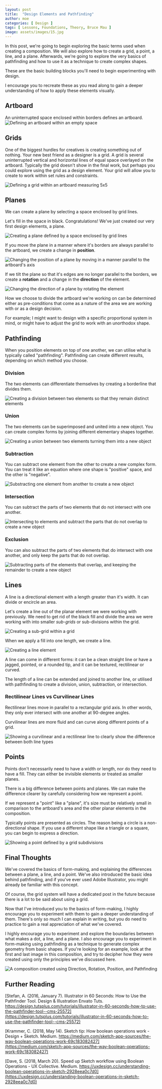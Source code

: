 ```yaml
---
layout: post
title:  "Design Elements and Pathfinding"
author: moe
categories: [ Design ]
tags: [ Lessons, Foundations, Theory, Bruce Mau ]
image: assets/images/15.jpg
---
```

In this post, we're going to begin exploring the basic terms used when creating a composition. We will also explore how to create a grid, a point, a line, and a plane. Afterwards, we're going to explore the very basics of pathfinding and how to use it as a technique to create complex shapes.

These are the basic building blocks you'll need to begin experimenting with design.

I encourage you to recreate these as you read along to gain a deeper understanding of how to apply these elements visually.

## Artboard
An uninterrupted space enclosed within borders defines an artboard.
![Defining an artboard within an empty space](/assets/images/pathfinding/1.png "Creating an Artboard")



## Grids
One of the biggest hurdles for creatives is creating something out of nothing. Your new best friend as a designer is a grid. A grid is several uninterrupted vertical and horizontal lines of equal space overlayed on the artboard. Typically the grid doesn't show in the final work, but perhaps you could explore using the grid as a design element. Your grid will allow you to create to work within set rules and constraints.

![Defining a grid within an artboard measuring 5x5](/assets/images/pathfinding/2.png "Creating a Grid")



## Planes
We can create a plane by selecting a space enclosed by grid lines.

Let's fill in the space in black. Congratulations! We've just created our very first design elements, a plane.

![Creating a plane defined by a space enclosed by grid lines](/assets/images/pathfinding/3.png "Creating a Plane")

If you move the plane in a manner where it's borders are always parallel to the artboard, we create a change in **position**.

![Changing the position of a plane by moving in a manner parallel to the artboard's axis](/assets/images/pathfinding/4.png "Changing Position of a Plane")


If we tilt the plane so that it's edges are no longer parallel to the borders, we create a **rotation** and a change in the **direction** of the element.

![Changing the direction of a plane by rotating the element](/assets/images/pathfinding/5.png "Changing the Direction of a Plane")

How we choose to divide the artboard we're working on can be determined either as pre-conditions that come as a nature of the area we are working with or as a design decision.

For example; I might want to design with a specific proportional system in mind, or might have to adjust the grid to work with an unorthodox shape.



## Pathfinding
When you position elements on top of one another, we can utilise what is typically called "pathfinding".  Pathfinding can create different results, depending on which method you choose.

### Division
The two elements can differentiate themselves by creating a borderline that divides them.

![Creating a division between two elements so that they remain distinct elements](/assets/images/pathfinding/6.png "Pathfinding using Division")




### Union
The two elements can be superimposed and united into a new object. You can create complex forms by joining different elementary shapes together.

![Creating a union between two elements turning them into a new object](/assets/images/pathfinding/7.png "Pathfinding using Union")


### Subtraction
You can subtract one element from the other to create a new complex form. You can treat it like an equation where one shape is "positive" space, and the other is "negative".

![Substracting one element from another to create a new object](/assets/images/pathfinding/8.png "Pathfinding using Subtraction")


### Intersection
You can subtract the parts of two elements that do not intersect with one another.

![Intersecting to elements and subtract the parts that do not overlap to create a new object](/assets/images/pathfinding/9.png "Pathfinding using Intersection")



### Exclusion
You can also subtract the parts of two elements that do intersect with one another, and only keep the parts that do not overlap.

![Subtracting parts of the elements that overlap, and keeping the remainder to create a new object](/assets/images/pathfinding/10.png "Pathfinding using Exclusion")

## Lines

A line is a directional element with a length greater than it's width. It can divide or encircle an area.

Let's create a line out of the planar element we were working with previously. We need to get rid of the black fill and divide the area we were working with into smaller *sub-grids* or sub-divisions within the grid.

![Creating a sub-grid within a grid](/assets/images/pathfinding/11.png "Sub-grids")

When we apply a fill into one length, we create a line.

![Creating a line element](/assets/images/pathfinding/12.png "Lines")

A line can come in different forms: it can be a clean straight line or have a jagged, pointed, or a rounded tip, and it can be textured, rectilinear or curved.

The length of a line can be extended and joined to another line, or utilised with pathfinding to create a division, union, subtraction, or intersection.



### Rectilinear Lines vs Curvilinear Lines
Rectilinear lines move in parallel to a rectangular grid axis. In other words, they only ever intersect with one another at 90-degree angles.

Curvilinear lines are more fluid and can curve along different points of a grid.

![Showing a curvilinear and a rectilinear line to clearly show the difference between both line types](/assets/images/pathfinding/13.png "Curvilinear vs Rectilinear Lines")



## Points
Points don't necessarily need to have a width or length, nor do they need to have a fill. They can either be invisible elements or treated as smaller planes.

There is a big difference between points and planes. We can make the difference clearer by carefully considering how we represent a point.

If we represent a "point" like a "plane", it's size must be relatively small in comparison to the artboard's area and the other planar elements in the composition.

Typically points are presented as circles. The reason being a circle is a non-directional shape. If you use a different shape like a triangle or a square, you can begin to express a direction.

![Showing a point defined by a grid subdivisions](/assets/images/pathfinding/14.png "Point")


## Final Thoughts
We've covered the basics of form-making, and explaining the differences between a plane, a line, and a point. We've also introduced the basic idea behind pathfinding, and if you've ever used Adobe Illustrator, you might already be familiar with this concept.

Of course, the grid system will have a dedicated post in the future because there is a lot to be said about using a grid.

Now that I've introduced you to the basics of form-making, I highly encourage you to experiment with them to gain a deeper understanding of them. There's only so much I can explain in writing, but you do need to practice to gain a real appreciation of what we've covered.

I highly encourage you to experiment and explore the boundaries between what makes a dot, a line, and a plane. I also encourage you to experiment in form-making using pathfinding as a technique to generate complex geometry from basic shapes. If you're looking for an example, look at the first and last image in this composition, and try to decipher how they were created using only the principles we've discussed here.

![A composition created using Direction, Rotation, Position, and Pathfinding](/assets/images/pathfinding/15.png "Composition")

## Further Reading
[Stefan, A. (2016, January 7). Illustrator in 60 Seconds: How to Use the Pathfinder Tool. Design & Illustration Envato Tuts. https://design.tutsplus.com/tutorials/illustrator-in-60-seconds-how-to-use-the-pathfinder-tool--cms-25572](https://design.tutsplus.com/tutorials/illustrator-in-60-seconds-how-to-use-the-pathfinder-tool--cms-25572)

[Krammer, C. (2018, May 14). Sketch tip: How boolean operations work - Design + Sketch. Medium. https://medium.com/sketch-app-sources/the-way-boolean-operations-work-69c183082427](https://medium.com/sketch-app-sources/the-way-boolean-operations-work-69c183082427)

[Dave, S. (2018, March 20). Speed up Sketch workflow using Boolean Operations - UX Collective. Medium. https://uxdesign.cc/understanding-boolean-operations-in-sketch-2928eea0c7d0](https://uxdesign.cc/understanding-boolean-operations-in-sketch-2928eea0c7d0)
